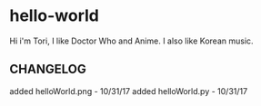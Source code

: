 # hello-world

Hi i'm Tori, I like Doctor Who and Anime.
I also like Korean music.

## CHANGELOG
added helloWorld.png - 10/31/17
added helloWorld.py - 10/31/17
